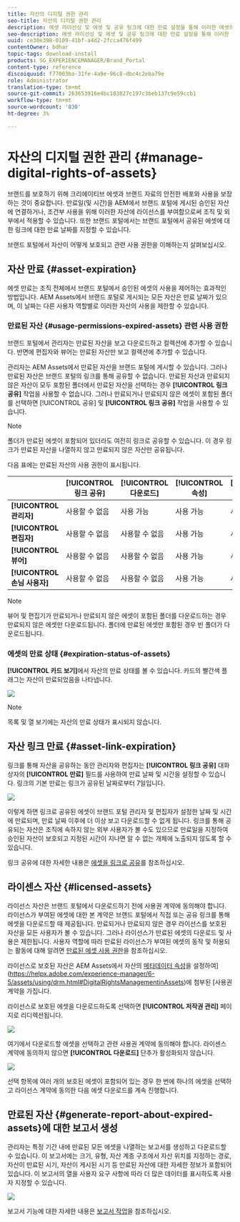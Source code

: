```yaml
---
title: 자산의 디지털 권한 관리
seo-title: 자산의 디지털 권한 관리
description: 에셋 라이선싱 및 에셋 및 공유 링크에 대한 만료 설정을 통해 이러한 에셋의 사용을 제어하고 안전하게 보호할 수 있습니다.
seo-description: 에셋 라이선싱 및 에셋 및 공유 링크에 대한 만료 설정을 통해 이러한 에셋의 사용을 제어하고 안전하게 보호할 수 있습니다.
uuid: ce30e398-0109-41bf-a4d2-2fcca476f499
contentOwner: bdhar
topic-tags: download-install
products: SG_EXPERIENCEMANAGER/Brand_Portal
content-type: reference
discoiquuid: f77003ba-31fe-4a9e-96c8-dbc4c2eba79e
role: Administrator
translation-type: tm+mt
source-git-commit: 263653916e4bc183827c197c3beb137c9e59ccb1
workflow-type: tm+mt
source-wordcount: '830'
ht-degree: 3%

---
```



# 자산의 디지털 권한 관리 {#manage-digital-rights-of-assets}

브랜드를 보호하기 위해 크리에이티브 에셋과 브랜드 자료의 안전한 배포와 사용을 보장하는 것이 중요합니다. 만료일(및 시간)을 AEM에서 브랜드 포털에 게시된 승인된 자산에 연결하거나, 조건부 사용을 위해 이러한 자산에 라이선스를 부여함으로써 조직 및 외부에서 적용할 수 있습니다. 또한 브랜드 포털에서는 브랜드 포털에서 공유된 에셋에 대한 링크에 대한 만료 날짜를 지정할 수 있습니다.

브랜드 포털에서 자산이 어떻게 보호되고 관련 사용 권한을 이해하는지 살펴보십시오.

## 자산 만료 {#asset-expiration}

에셋 만료는 조직 전체에서 브랜드 포털에서 승인된 에셋의 사용을 제어하는 효과적인 방법입니다. AEM Assets에서 브랜드 포털로 게시되는 모든 자산은 만료 날짜가 있으며, 이 날짜는 다른 사용자 역할별로 이러한 자산의 사용을 제한할 수 있습니다.

### 만료된 자산 {#usage-permissions-expired-assets} 관련 사용 권한

브랜드 포털에서 관리자는 만료된 자산을 보고 다운로드하고 컬렉션에 추가할 수 있습니다. 반면에 편집자와 뷰어는 만료된 자산만 보고 컬렉션에 추가할 수 있습니다.

관리자는 AEM Assets에서 만료된 자산을 브랜드 포털에 게시할 수 있습니다. 그러나 만료된 자산은 브랜드 포털의 링크를 통해 공유할 수 없습니다. 만료된 자산과 만료되지 않은 자산이 모두 포함된 폴더에서 만료된 자산을 선택하는 경우 **[!UICONTROL 링크 공유]** 작업을 사용할 수 없습니다. 그러나 만료되거나 만료되지 않은 에셋이 포함된 폴더를 선택하면 [!UICONTROL 공유] 및 **[!UICONTROL 링크 공유]** 작업을 사용할 수 있습니다.

>[!NOTE]
>
>폴더가 만료된 에셋이 포함되어 있더라도 여전히 링크로 공유할 수 있습니다. 이 경우 링크가 만료된 자산을 나열하지 않고 만료되지 않은 자산만 공유됩니다.

다음 표에는 만료된 자산의 사용 권한이 표시됩니다.

|  | **[!UICONTROL 링크 공유]** | **[!UICONTROL 다운로드]** | **[!UICONTROL 속성]** | **[!UICONTROL 컬렉션에 추가]** | **[!UICONTROL 삭제]** |
|---|---|---|---|---|---|
| **[!UICONTROL 관리자]** | 사용할 수 없음 | 사용 가능 | 사용 가능 | 사용 가능 | 사용 가능 |
| **[!UICONTROL 편집자]** | 사용할 수 없음 | 사용할 수 없음 | 사용 가능 | 사용 가능 | 사용할 수 없음 |
| **[!UICONTROL 뷰어]** | 사용할 수 없음 | 사용할 수 없음 | 사용 가능 | 사용 가능 | 사용할 수 없음 |
| **[!UICONTROL 손님 사용자]** | 사용할 수 없음 | 사용할 수 없음 | 사용 가능 | 사용 가능 | 사용할 수 없음 |

>[!NOTE]
>
>뷰어 및 편집기가 만료되거나 만료되지 않은 에셋이 포함된 폴더를 다운로드하는 경우 만료되지 않은 에셋만 다운로드됩니다. 폴더에 만료된 에셋만 포함된 경우 빈 폴더가 다운로드됩니다.

### 에셋의 만료 상태 {#expiration-status-of-assets}

**[!UICONTROL 카드 보기]**&#x200B;에서 자산의 만료 상태를 볼 수 있습니다. 카드의 빨간색 플래그는 자산이 만료되었음을 나타냅니다.

![](assets/expired_assets_cardview.png)

>[!NOTE]
>
>목록 및 열 보기에는 자산의 만료 상태가 표시되지 않습니다.

## 자산 링크 만료 {#asset-link-expiration}

링크를 통해 자산을 공유하는 동안 관리자와 편집자는 **[!UICONTROL 링크 공유]** 대화 상자의 **[!UICONTROL 만료]** 필드를 사용하여 만료 날짜 및 시간을 설정할 수 있습니다. 링크의 기본 만료는 링크가 공유된 날짜로부터 7일입니다.

![](assets/asset-link-sharing.png)

이렇게 하면 링크로 공유된 에셋이 브랜드 포털 관리자 및 편집자가 설정한 날짜 및 시간에 만료되며, 만료 날짜 이후에 더 이상 보고 다운로드할 수 없게 됩니다. 링크를 통해 공유되는 자산은 조직에 속하지 않는 외부 사용자가 볼 수도 있으므로 만료일을 지정하여 승인된 자산이 보호되고 지정된 시간이 지나면 알 수 없는 개체에 노출되지 않도록 할 수 있습니다.

링크 공유에 대한 자세한 내용은 [에셋을 링크로 공유](../using/brand-portal-link-share.md)를 참조하십시오.

## 라이센스 자산 {#licensed-assets}

라이선스 자산은 브랜드 포털에서 다운로드하기 전에 사용권 계약에 동의해야 합니다. 라이선스가 부여된 에셋에 대한 본 계약은 브랜드 포털에서 직접 또는 공유 링크를 통해 에셋을 다운로드할 때 제공됩니다. 만료되거나 만료되지 않은 경우 라이선스를 보호된 자산을 모든 사용자가 볼 수 있습니다. 그러나 라이선스가 만료된 에셋의 다운로드 및 사용은 제한됩니다. 사용자 역할에 따라 만료된 라이선스가 부여된 에셋의 동작 및 허용되는 활동에 대해 알려면 [만료된 에셋 사용 권한](../using/manage-digital-rights-of-assets.md#usage-permissions-expired-assets)을 참조하십시오.

라이선스로 보호된 자산은 AEM Assets에서 자산의 [메타데이터 속성](https://helpx.adobe.com/experience-manager/6-5/assets/using/drm.html#DigitalRightsManagementinAssets)을 설정하여](https://helpx.adobe.com/experience-manager/6-5/assets/using/drm.html#DigitalRightsManagementinAssets)에 첨부된 [사용권 계약을 가집니다.

라이선스로 보호된 에셋을 다운로드하도록 선택하면 **[!UICONTROL 저작권 관리]** 페이지로 리디렉션됩니다.

![](assets/asset-copyright-mgmt.png)

여기에서 다운로드할 에셋을 선택하고 관련 사용권 계약에 동의해야 합니다. 라이센스 계약에 동의하지 않으면 **[!UICONTROL 다운로드]** 단추가 활성화되지 않습니다.

![](assets/licensed-asset-download-2.png)

선택 항목에 여러 개의 보호된 에셋이 포함되어 있는 경우 한 번에 하나의 에셋을 선택하고 라이선스 계약에 동의한 다음 에셋 다운로드를 계속 진행합니다.

## 만료된 자산 {#generate-report-about-expired-assets}에 대한 보고서 생성

관리자는 특정 기간 내에 만료된 모든 에셋을 나열하는 보고서를 생성하고 다운로드할 수 있습니다. 이 보고서에는 크기, 유형, 자산 계층 구조에서 자산 위치를 지정하는 경로, 자산이 만료된 시기, 자산이 게시된 시기 등 만료된 자산에 대한 자세한 정보가 포함되어 있습니다. 이 보고서의 열을 사용자 요구 사항에 따라 더 많은 데이터를 표시하도록 사용자 지정할 수 있습니다.

![](assets/assets-expired.png)

보고서 기능에 대한 자세한 내용은 [보고서 작업](../using/brand-portal-reports.md#work-with-reports)을 참조하십시오.
